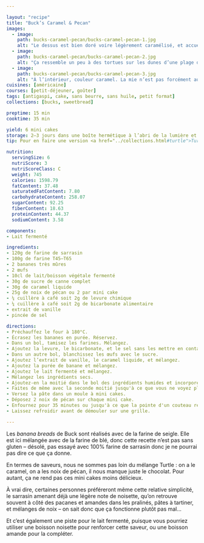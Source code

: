 ```yaml
---

layout: "recipe"
title: "Buck’s Caramel & Pecan"
images:
  - image:
    path: bucks-caramel-pecan/bucks-caramel-pecan-1.jpg
    alt: "Le dessus est bien doré voire légèrement caramélisé, et accueille deux belles noix de pécan."
  - image:
    path: bucks-caramel-pecan/bucks-caramel-pecan-2.jpg
    alt: "Ça ressemble un peu à des tortues sur les dunes d’une plage devant un coucher de soleil."
  - image:
    path: bucks-caramel-pecan/bucks-caramel-pecan-3.jpg
    alt: "À l’intérieur, couleur caramel. La mie n’est pas forcément aussi dense que ce qu’on pourrait imaginer, bien aidée par la réaction entre lait fermenté et bicarbonate."
cuisines: [américaine]
courses: [petit-déjeuner, goûter]
tags: [antigaspi, cake, sans beurre, sans huile, petit format]
collections: [bucks, sweetbread]

preptime: 15 min
cooktime: 35 min

yield: 6 mini cakes
storage: 2–3 jours dans une boîte hermétique à l’abri de la lumière et de la chaleur. 5 jours au frigo. 2 mois au congélateur.
tip: Pour en faire une version <a href="../collections.html#turtle">Turtle</a>, ajoutez 15g de cacao ou 50g de pépites de chocolat.

nutrition:
  servingSize: 6
  nutriScore: 3
  nutriScoreClass: C
  weight: 745
  calories: 1598.79
  fatContent: 37.48
  saturatedFatContent: 7.80
  carbohydrateContent: 258.07
  sugarContent: 92.25
  fiberContent: 18.63
  proteinContent: 44.37
  sodiumContent: 3.58

components:
- Lait fermenté

ingredients:
- 120g de farine de sarrasin
- 100g de farine T45–T65
- 2 bananes très mûres
- 2 œufs
- 10cl de lait/boisson végétale fermenté
- 30g de sucre de canne complet
- 30g de caramel liquide
- 25g de noix de pécan ou 2 par mini cake
- ¼ cuillère à café soit 2g de levure chimique
- ¼ cuillère à café soit 2g de bicarbonate alimentaire
- extrait de vanille
- pincée de sel

directions:
- Préchauffez le four à 180°C.
- Écrasez les bananes en purée. Réservez.
- Dans un bol, tamisez les farines. Mélangez. 
- Ajoutez la levure, le bicarbonate, et le sel sans les mettre en contact.
- Dans un autre bol, blanchissez les œufs avec le sucre. 
- Ajoutez l’extrait de vanille, le caramel liquide, et mélangez. 
- Ajoutez la purée de banane et mélangez. 
- Ajoutez le lait fermenté et mélangez. 
- Mélangez les ingrédients secs. 
- Ajoutez-en la moitié dans le bol des ingrédients humides et incorporez délicatement à la maryse. 
- Faites de même avec la seconde moitié jusqu'à ce que vous ne voyez plus de grumeaux.
- Versez la pâte dans un moule à mini cakes.
- Déposez 2 noix de pécan sur chaque mini cake.
- Enfournez pour 35 minutes ou jusqu'à ce que la pointe d'un couteau ressorte sèche. 
- Laissez refroidir avant de démouler sur une grille. 

---
```


Les <i lang="en">banana breads</i> de Buck sont réalisés avec de la farine de seigle. Elle est ici mélangée avec de la farine de blé, donc cette recette n’est pas sans gluten – désolé, pas essayé avec 100% farine de sarrasin donc je ne pourrai pas dire ce que ça donne.

En termes de saveurs, nous ne sommes pas loin du mélange Turtle&nbsp;: on a le caramel, on a les noix de pécan, il nous manque juste le chocolat. Pour autant, ça ne rend pas ces mini cakes moins délicieux. 

À vrai dire, certaines personnes préféreront même cette relative simplicité, le sarrasin amenant déjà une légère note de noisette, qu’on retrouve souvent à côté des pacanes et amandes dans les pralinés, pâtes à tartiner, et mélanges de noix – on sait donc que ça fonctionne plutôt pas mal…

Et c’est également une piste pour le lait fermenté, puisque vous pourriez utiliser une boisson noisette pour renforcer cette saveur, ou une boisson amande pour la compléter.